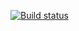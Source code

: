 [![Build status](https://ci.appveyor.com/api/projects/status/y1fjxj8v8yhua9fc?svg=true)](https://ci.appveyor.com/project/Viktorinaaa/pageobject)